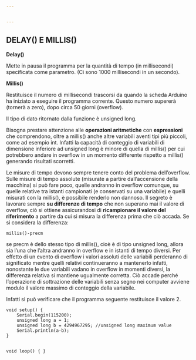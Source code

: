 ```yaml
---


---
```


<h2 id="delay-e-millis"><strong>DELAY() E MILLIS()</strong></h2>
<p><strong>Delay()</strong></p>
<p>Mette in pausa il programma per la quantità di tempo (in millisecondi) specificata come parametro. (Ci sono 1000 millisecondi in un secondo).</p>
<p><strong>Millis()</strong></p>
<p>Restituisce il numero di millisecondi trascorsi da quando la scheda Arduino ha iniziato a eseguire il programma corrente. Questo numero supererà (tornerà a zero), dopo circa 50 giorni (overflow).</p>
<p>Il tipo di dato ritornato dalla funzione è unsigned long.</p>
<p>Bisogna prestare attenzione alle <strong>operazioni aritmetiche</strong> con <strong>espressioni</strong> che comprendono, oltre a millis() anche altre variabili aventi tipi più piccoli, come ad esempio int. Infatti la capacità di conteggio di variabili di dimensione inferiore ad unsigned long è minore di quella di millis() per cui potrebbero andare in overflow in un momento differente rispetto a millis() generando risultati scorretti.</p>
<p>Le misure di tempo devono sempre tenere conto del problema dell’overflow.  Sulle misure di tempo assolute (misurate a partire dall’accensione della macchina) si può fare poco, quelle andranno in overflow comunque, su quelle relative tra istanti campionati (e conservati su una variabile) e quelli misurati con la millis(), è possibile renderlo non dannoso. Il segreto è lavorare sempre <strong>su differenze di tempo</strong> che non superano mai il valore di overflow, ciò si ottiene assicurandosi di <strong>ricampionare il valore del riferimento</strong> a partire da cui si misura la differenza prima che ciò accada. Se si considera la differenza:</p>
<pre><code>millis()-precm
</code></pre>
<p>se precm è dello stesso tipo di millis(), cioè è di tipo unsigned long, allora sia l’una che l’altra andranno in overflow e in istanti di tempo diversi. Per effetto di un evento di overflow i valori assoluti delle variabili perderanno di significato mentre quelli relativi continueranno a mantenerlo infatti, nonostante le due variabili vadano in overflow in momenti diversi, la differenza relativa si mantiene ugualmente corretta. Ciò accade perché l’operazione di sottrazione delle variabili senza segno nei computer avviene modulo il valore massimo di conteggio della variabile.</p>
<p>Infatti si può verificare che il programma seguente restituisce il valore 2.</p>
<pre><code>void setup() {
	Serial.begin(115200);
	unsigned long a = 1;
	unsigned long b = 4294967295; //unsigned long maximum value
	Serial.println(a-b);
}

void loop() {
}
</code></pre>

